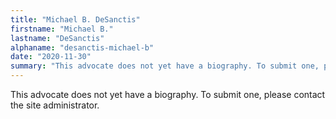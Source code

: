 ```yaml
---
title: "Michael B. DeSanctis"
firstname: "Michael B."
lastname: "DeSanctis"
alphaname: "desanctis-michael-b"
date: "2020-11-30"
summary: "This advocate does not yet have a biography. To submit one, please contact the site administrator."
---
```

This advocate does not yet have a biography. To submit one, please contact the site administrator.

